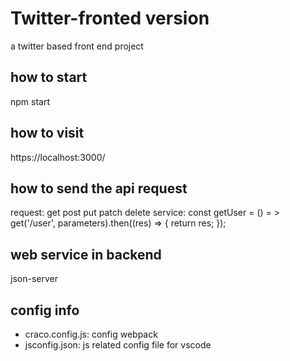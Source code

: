 # Twitter-fronted version
a twitter based front end project

## how to start
npm start

## how to visit
https://localhost:3000/

## how to send the api request
request: get post put patch delete
service: const getUser = () = > get('/user', parameters).then((res) => {
  return res;
});

## web service in backend
json-server


## config info
- craco.config.js: config webpack
- jsconfig.json: js related config file for vscode